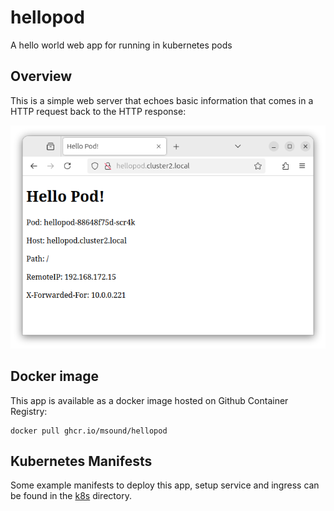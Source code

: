 # hellopod
A hello world web app for running in kubernetes pods

## Overview

This is a simple web server that echoes basic information that comes in a HTTP request back to the HTTP response:

![screenshot](screenshot.png)

## Docker image

This app is available as a docker image hosted on Github Container Registry:

```
docker pull ghcr.io/msound/hellopod
```

## Kubernetes Manifests

Some example manifests to deploy this app, setup service and ingress can be found in the [k8s](k8s/) directory.
